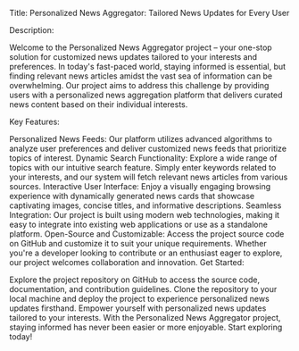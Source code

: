 Title: Personalized News Aggregator: Tailored News Updates for Every User

Description:

Welcome to the Personalized News Aggregator project – your one-stop solution for customized news updates tailored to your interests and preferences. In today's fast-paced world, staying informed is essential, but finding relevant news articles amidst the vast sea of information can be overwhelming. Our project aims to address this challenge by providing users with a personalized news aggregation platform that delivers curated news content based on their individual interests.

Key Features:

Personalized News Feeds: Our platform utilizes advanced algorithms to analyze user preferences and deliver customized news feeds that prioritize topics of interest.
Dynamic Search Functionality: Explore a wide range of topics with our intuitive search feature. Simply enter keywords related to your interests, and our system will fetch relevant news articles from various sources.
Interactive User Interface: Enjoy a visually engaging browsing experience with dynamically generated news cards that showcase captivating images, concise titles, and informative descriptions.
Seamless Integration: Our project is built using modern web technologies, making it easy to integrate into existing web applications or use as a standalone platform.
Open-Source and Customizable: Access the project source code on GitHub and customize it to suit your unique requirements. Whether you're a developer looking to contribute or an enthusiast eager to explore, our project welcomes collaboration and innovation.
Get Started:

Explore the project repository on GitHub to access the source code, documentation, and contribution guidelines.
Clone the repository to your local machine and deploy the project to experience personalized news updates firsthand.
Empower yourself with personalized news updates tailored to your interests. With the Personalized News Aggregator project, staying informed has never been easier or more enjoyable. Start exploring today!
